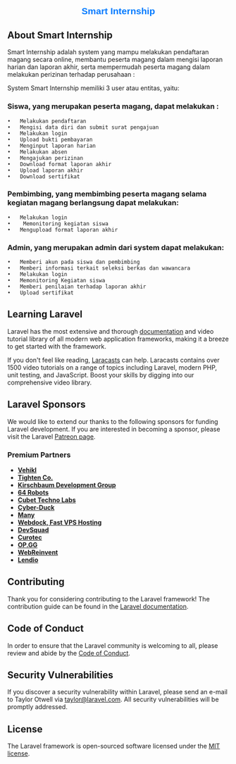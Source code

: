 <h2 align="center" style="font-family: Arial, sans-serif; color: #007BFF; font-weight: bold;">
   Smart Internship
</h2>


## About Smart Internship

Smart Internship adalah system yang mampu melakukan pendaftaran magang secara online, membantu peserta magang dalam mengisi laporan harian dan laporan akhir, serta mempermudah peserta magang dalam melakukan perizinan terhadap perusahaan :

System Smart Internship memiliki 3 user atau entitas, yaitu:
###	Siswa, yang merupakan peserta magang, dapat melakukan :
    •	Melakukan pendaftaran
    •	Mengisi data diri dan submit surat pengajuan
    •	Melakukan login
    •	Upload bukti pembayaran
    •	Menginput laporan harian
    •	Melakukan absen
    •	Mengajukan perizinan
    •	Download format laporan akhir
    •	Upload laporan akhir
    •	Download sertifikat
###	Pembimbing, yang membimbing peserta magang selama kegiatan magang berlangsung dapat melakukan:
    •	Melakukan login
    •	 Memonitoring kegiatan siswa
    •	Mengupload format laporan akhir
###	Admin, yang merupakan admin dari system dapat melakukan:
    •	Memberi akun pada siswa dan pembimbing
    •	Memberi informasi terkait seleksi berkas dan wawancara
    •	Melakukan login
    •	Memonitoring Kegiatan siswa
    •	Memberi penilaian terhadap laporan akhir 
    •	Upload sertifikat



## Learning Laravel

Laravel has the most extensive and thorough [documentation](https://laravel.com/docs) and video tutorial library of all modern web application frameworks, making it a breeze to get started with the framework.

If you don't feel like reading, [Laracasts](https://laracasts.com) can help. Laracasts contains over 1500 video tutorials on a range of topics including Laravel, modern PHP, unit testing, and JavaScript. Boost your skills by digging into our comprehensive video library.

## Laravel Sponsors

We would like to extend our thanks to the following sponsors for funding Laravel development. If you are interested in becoming a sponsor, please visit the Laravel [Patreon page](https://patreon.com/taylorotwell).

### Premium Partners

- **[Vehikl](https://vehikl.com/)**
- **[Tighten Co.](https://tighten.co)**
- **[Kirschbaum Development Group](https://kirschbaumdevelopment.com)**
- **[64 Robots](https://64robots.com)**
- **[Cubet Techno Labs](https://cubettech.com)**
- **[Cyber-Duck](https://cyber-duck.co.uk)**
- **[Many](https://www.many.co.uk)**
- **[Webdock, Fast VPS Hosting](https://www.webdock.io/en)**
- **[DevSquad](https://devsquad.com)**
- **[Curotec](https://www.curotec.com/services/technologies/laravel/)**
- **[OP.GG](https://op.gg)**
- **[WebReinvent](https://webreinvent.com/?utm_source=laravel&utm_medium=github&utm_campaign=patreon-sponsors)**
- **[Lendio](https://lendio.com)**

## Contributing

Thank you for considering contributing to the Laravel framework! The contribution guide can be found in the [Laravel documentation](https://laravel.com/docs/contributions).

## Code of Conduct

In order to ensure that the Laravel community is welcoming to all, please review and abide by the [Code of Conduct](https://laravel.com/docs/contributions#code-of-conduct).

## Security Vulnerabilities

If you discover a security vulnerability within Laravel, please send an e-mail to Taylor Otwell via [taylor@laravel.com](mailto:taylor@laravel.com). All security vulnerabilities will be promptly addressed.

## License

The Laravel framework is open-sourced software licensed under the [MIT license](https://opensource.org/licenses/MIT).
